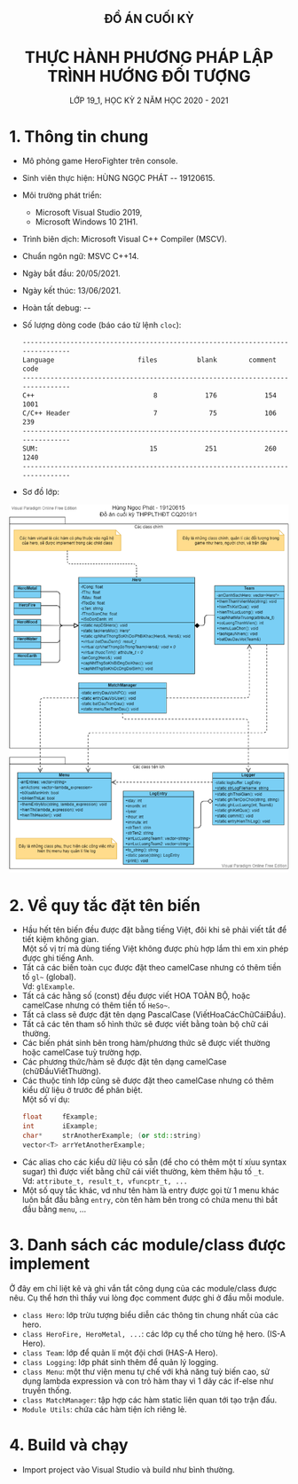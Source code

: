 <!--GITHUB LINK: https://github.com/hungngocphat01/19120615-HeroFighter-->
<!--Private repo, em sẽ public sau khi thầy khoá deadline-->

<div align="center">
<h2>ĐỒ ÁN CUỐI KỲ</h2>
<h1>THỰC HÀNH PHƯƠNG PHÁP LẬP TRÌNH HƯỚNG ĐỐI TƯỢNG</h1>
LỚP 19_1, HỌC KỲ 2 NĂM HỌC 2020 - 2021 
</div>
 
# 1. Thông tin chung
- Mô phỏng game HeroFighter trên console.
- Sinh viên thực hiện: HÙNG NGỌC PHÁT -- 19120615.
- Môi trường phát triển: 
  - Microsoft Visual Studio 2019, 
  - Microsoft Windows 10 21H1.
- Trình biên dịch: Microsoft Visual C++ Compiler (MSCV).
- Chuẩn ngôn ngữ: MSVC C++14.
- Ngày bắt đầu: 20/05/2021.
- Ngày kết thúc: 13/06/2021.
- Hoàn tất debug: --
- Số lượng dòng code (báo cáo từ lệnh `cloc`):
  ```
  -------------------------------------------------------------------------------
  Language                     files          blank        comment           code
  -------------------------------------------------------------------------------
  C++                              8            176            154           1001
  C/C++ Header                     7             75            106            239
  -------------------------------------------------------------------------------
  SUM:                            15            251            260           1240
  -------------------------------------------------------------------------------
  ```

- Sơ đồ lớp: 
<div align="center">
 <img src="19120615 - Class Diagram.png">
</div>

# 2. Về quy tắc đặt tên biến
- Hầu hết tên biến đều được đặt bằng tiếng Việt, đôi khi sẽ phải viết tắt để tiết kiệm không gian.<br>
  Một số vị trí mà dùng tiếng Việt không được phù hợp lắm thì em xin phép được ghi tiếng Anh.
- Tất cả các biến toàn cục được đặt theo camelCase nhưng có thêm tiền tố `gl~` (global). <br>Vd: `glExample`.
- Tất cả các hằng số (const) đều được viết HOA TOÀN BỘ, hoặc camelCase nhưng có thêm tiền tố `HeSo~`.
- Tất cả class sẽ được đặt tên dạng PascalCase (ViếtHoaCácChữCáiĐầu).
- Tất cả các tên tham số hình thức sẽ được viết bằng toàn bộ chữ cái thường.
- Các biến phát sinh bên trong hàm/phương thức sẽ được viết thường hoặc camelCase tuỳ trường hợp.
- Các phương thức/hàm sẽ được đặt tên dạng camelCase (chữĐầuViếtThường).
- Các thuộc tính lớp cũng sẽ được đặt theo camelCase nhưng có thêm kiểu dữ liệu ở trước để phân biệt.<br>
  Một số ví dụ:<br>
  ```c++
  float     fExample;
  int       iExample;
  char*     strAnotherExample; (or std::string)
  vector<T> arrYetAnotherExample;
  ```
- Các alias cho các kiểu dữ liệu có sẵn (để cho có thêm một tí xíuu syntax sugar) thì được viết bằng chữ cái viết thường, kèm thêm hậu tố `_t`.<br>
  Vd: `attribute_t, result_t, vfuncptr_t, ...`
- Một số quy tắc khác, vd như tên hàm là entry được gọi từ 1 menu khác luôn bắt đầu bằng `entry`, còn tên hàm bên trong có chứa menu thì bắt đầu bằng `menu`, ...<br>

# 3. Danh sách các module/class được implement
Ở đây em chỉ liệt kê và ghi vắn tắt công dụng của các module/class được nêu. Cụ thể hơn thì thầy vui lòng đọc comment được ghi ở đầu mỗi module.
- `class Hero`: lớp trừu tượng biểu diễn các thông tin chung nhất của các hero.
- `class HeroFire, HeroMetal, ...`: các lớp cụ thể cho từng hệ hero. (IS-A Hero).
- `class Team`: lớp để quản lí một đội chơi (HAS-A Hero).
- `class Logging`: lớp phát sinh thêm để quản lý logging.
- `class Menu`: một thư viện menu tự chế với khả năng tuỳ biến cao, sử dụng lambda expression và con trỏ hàm thay vì 1 dãy các if-else như truyền thống.
- `class MatchManager`: tập hợp các hàm static liên quan tới tạo trận đấu.
- `Module Utils`: chứa các hàm tiện ích riêng lẻ.

# 4. Build và chạy
- Import project vào Visual Studio và build như bình thường.
